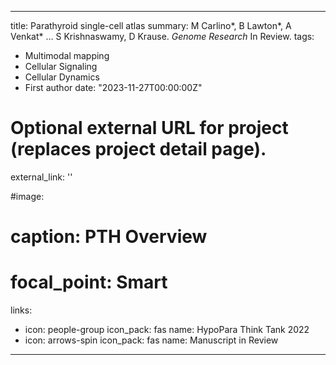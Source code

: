 
---
title: Parathyroid single-cell atlas
summary: M Carlino*, B Lawton*, A Venkat* … S Krishnaswamy, D Krause. *Genome Research* In Review.
tags:
  - Multimodal mapping
  - Cellular Signaling
  - Cellular Dynamics
  - First author
date: "2023-11-27T00:00:00Z"

# Optional external URL for project (replaces project detail page).
external_link: ''

#image:
#  caption: PTH Overview
#  focal_point: Smart
links:
  - icon: people-group
    icon_pack: fas
    name: HypoPara Think Tank 2022
  - icon: arrows-spin
    icon_pack: fas
    name: Manuscript in Review
---

